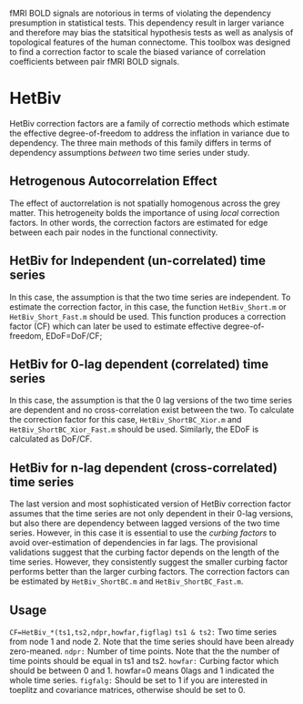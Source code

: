 fMRI BOLD signals are notorious in terms of violating the dependency presumption in statistical tests. This dependency result in larger variance and therefore may bias the statsitical hypothesis tests as well as analysis of topological features of the human connectome. This toolbox was designed to find a correction factor to scale the biased variance of correlation coefficients between pair fMRI BOLD signals. 

# HetBiv
HetBiv correction factors are a family of correctio methods which estimate the effective degree-of-freedom to address the inflation in variance due to dependency. The three main methods of this family differs in terms of dependency assumptions *between* two time series under study. 

## Hetrogenous Autocorrelation Effect
The effect of auctorrelation is not spatially homogenous across the grey matter. This hetrogeneity bolds the importance of using *local* correction factors. In other words, the correction factors are estimated for edge between each pair nodes in the functional connectivity.

## HetBiv for Independent (un-correlated) time series
In this case, the assumption is that the two time series are independent. To estimate the correction factor, in this case, the function `HetBiv_Short.m` or `HetBiv_Short_Fast.m` should be used. This function produces a correction factor (CF) which can later be used to estimate effective degree-of-freedom, EDoF=DoF/CF;

## HetBiv for 0-lag dependent (correlated) time series
In this case, the assumption is that the 0 lag versions of the two time series are dependent and no cross-correlation exist between the two. To calculate the correction factor for this case, `HetBiv_ShortBC_Xior.m` and `HetBiv_ShortBC_Xior_Fast.m` should be used. Similarly, the EDoF is calculated as DoF/CF. 

## HetBiv for n-lag dependent (cross-correlated) time series
The last version and most sophisticated version of HetBiv correction factor assumes that the time series are not only dependent in their 0-lag versions, but also there are dependency between lagged versions of the two time series. However, in this case it is essential to use the *curbing factors* to avoid over-estimation of dependencies in far lags. The provisional validations suggest that the curbing factor depends on the length of the time series. However, they consistently suggest the smaller curbing factor performs better than the larger curbing factors. The correction factors can be estimated by `HetBiv_ShortBC.m` and `HetBiv_ShortBC_Fast.m`. 

## Usage
`CF=HetBiv_*(ts1,ts2,ndpr,howfar,figflag)`
`ts1 & ts2:` Two time series from node 1 and node 2. Note that the time series should have been already zero-meaned. 
`ndpr:` Number of time points. Note that the the number of time points should be equal in ts1 and ts2. 
`howfar:` Curbing factor which should be between 0 and 1. howfar=0 means 0lags and 1 indicated the whole time series. 
`figfalg:` Should be set to 1 if you are interested in toeplitz and covariance matrices, otherwise should be set to 0. 

